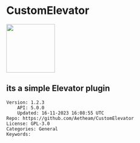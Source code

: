 # CustomElevator
<img src="https://raw.githubusercontent.com/Aetheam/CustomElevator/14cf3a7a809eccdc3fcc99b3b5a96b3aa176dedf/icon.png" width="128" height="128" />

## its a simple Elevator plugin 
```properties
Version: 1.2.3
    API: 5.0.0
    Updated: 16-11-2023 16:08:55 UTC
Repo: https://github.com/Aetheam/CustomElevator
License: GPL-3.0
Categories: General
Keywords: 
```